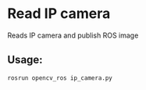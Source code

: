# Read IP camera

Reads IP camera and publish ROS image

## Usage:

`rosrun opencv_ros ip_camera.py`
